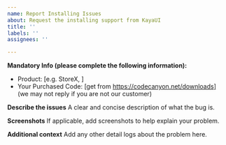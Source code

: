 ```yaml
---
name: Report Installing Issues
about: Request the installing support from KayaUI
title: ''
labels: ''
assignees: ''

---
```


**Mandatory Info (please complete the following information):**
 - Product: [e.g. StoreX, ]
 - Your Purchased Code: [get from https://codecanyon.net/downloads]
(we may not reply if you are not our customer)

**Describe the issues**
A clear and concise description of what the bug is.

**Screenshots**
If applicable, add screenshots to help explain your problem.

**Additional context**
Add any other detail logs about the problem here.
